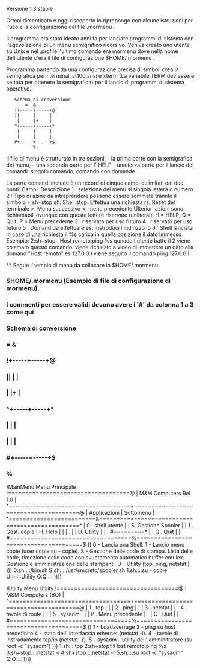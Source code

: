 Versione 1.3 stable


Ormai dimenticato e oggi riscoperto lo ripropongo con alcune istruzioni per l'uso e la configurazione del file .mormenu .

Il programma era stato ideato anni fa per lanciare programmi di sistema con l'agevolazione di un menu semigrafico ricorsivo.
Veniva creato uno utente su Unix e nel .profile l'ultimo comando era mormenu dove nella home dell'utente c'era il file di configurazione $HOME/.mormenu .

Programma partendo da una configurazione precisa di simboli crea la semigrafica per i terminali vt100,ansi e xterm (La variabile TERM dev'essere settata per ottenere la semigrafica) per il lancio di programmi di sistema operativo.
```
   Schema di conversione
       =  &
   !+-----+-----+@
   ||     |     |
    |     |+    |
   ^+-----+-----+*
    |     |     |
    |     |     |
   #+-----+-----+$
          %
```

Il file di menu è strutturato in tre sezioni:
	- la prima parte con la semigrafica del menu, 
	- una seconda parte per l' HELP
	- una terza parte per il lancio dei comandi: singolo comando, comando con domande  

La parte comandi include è un record di cinque campi delimitati dai due punti:
		Campi:  Descrizione
		1    :  selezione del menu si singola lettera o numero
		2    : Tipo di azine da intraprendere possono essere sommate tramite il simbolo + sh+stop
			sh:	Shell
			stop:   Effettua una richiesta
			rs:    	Reset del terminale
			>:	Menu successivo
			<:   	menu precedente 
			Ulteriori azioni sono richiamabili ovunque con queste lettere riservate (unliteral).
			H = HELP; Q = Quit; P = Menu precedente 
		3    : riservato per uso futuro
		4    : riservato per uso futuro
		5    : Domand da effettuare es: Instroduci l'indirizzo ip
		6    : Shell lanciata  in caso di una richiesta il %s carica in quella posizione il dato immesso
		Esempio:  2:sh+stop:::Host remoto:ping %s
				qunado l'utente batte il 2 viene chiamato questo comando.
				viene richiesto a video di immettere un dato alla domand "Host remoto" es 127.0.0.1
				viene seguito il comando ping 127.0.0.1 

** Segue l'sempio di menu da collocare in $HOME/.mormenu

### $HOME/.mormenu (Esempio di file di configurazione di mormenu).
### I commenti per essere validi devono avere i '#' da colonna 1 a 3 come qui 
###
###   Schema di conversione
###       =  &
###   !+-----+-----+@
###   ||     |     |
###    |     |+    |
###   ^+-----+-----+*
###    |     |     |
###    |     |     |
###   #+-----+-----+$
###          %

)MainMenu
Menu Principale
!===================================@
| M&M Computers       Rel 1.0       |
^===================================+======================================@
|  Applicazioni                     |         Sottomenu                    | 
^=========================&=========+======================================*
|  0 . shell utente       |         |  S. Gestione Spooler                 |
|  1 . Gest. copie        | H. Help |                                      |
|    .                    |         |  U. Utility                          |
|    .                    #=========*                                      | 
|  Q . Quit                         |                                      | 
#===================================%======================================$
))
0 - Lancia una Shell.
1 - Lancio menu copie (user copie su - copie).
S - Gestione delle code di stampa. Lista delle code, rimozione delle code con
	svuotamento automatico buffer emulex. Gestione e amministrazione delle 
	stampanti.
U - Utility (top, ping, netstat )
)))
0:sh::::/bin/sh
S:sh::::/usr/smc/etc/spooler.sh
1:sh::::su - copie
U:>::::Utility
Q:Q::::
))))

)Utility
Menu Utility
!===================================@
| M&M Computers (BO)                |
^===================================+======================================@
|  1 . top                          |                                      |
|  2 . ping                         |                                      |
|  3 . netstat                      |                                      |
|  4 . tavole di route              |                                      |
|  5 . sysadm                       |                                      |
|  P . Menu precedente              |                                      | 
|  Q . Quit                         |                                      | 
#===================================%======================================$
))
1 - Loadaverrage 
2 - ping su host predefinito 
4 - stato dell' interfaccia ethernet (netstat -i). 
4 - tavole di instradamento tcp/ip   (netstat -r). 
5 - sysadm - utility dell' amminitratore (su root -c "sysadm")
)))
1:sh::::top
2:sh+stop:::Host remoto:ping %s
3:sh+stop::::netstat -i
4:sh+stop::::netstat -r
5:sh::::su root -c "sysadm"
Q:Q::::
))))
